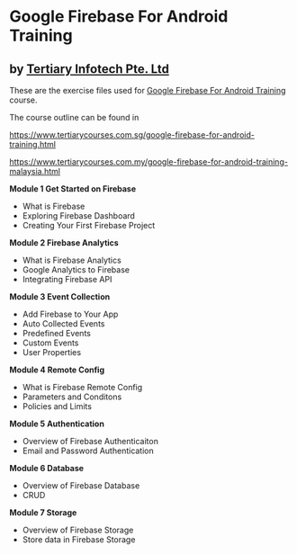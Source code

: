 # Google Firebase For Android Training
## by [Tertiary Infotech Pte. Ltd](https://www.tertiarycourses.com.sg/)

These are the exercise files used for [Google Firebase For Android Training](https://www.tertiarycourses.com.sg/google-firebase-for-android-training.html) course. 

The course outline can be found in 

https://www.tertiarycourses.com.sg/google-firebase-for-android-training.html

https://www.tertiarycourses.com.my/google-firebase-for-android-training-malaysia.html

<p><strong>Module 1 Get Started on Firebase</strong></p>
<ul>
<li>What is Firebase</li>
<li>Exploring Firebase Dashboard</li>
<li>Creating Your First Firebase Project</li>
</ul>
<p><strong>Module 2 Firebase Analytics</strong></p>
<ul>
<li>What is Firebase Analytics</li>
<li>Google Analytics to Firebase&nbsp;</li>
<li>Integrating Firebase API</li>
</ul>
<p><strong>Module 3 Event Collection</strong></p>
<ul>
<li>Add Firebase to Your App</li>
<li>Auto Collected Events</li>
<li>Predefined Events</li>
<li>Custom Events</li>
<li>User Properties</li>
</ul>
<p><strong>Module 4 Remote Config</strong></p>
<ul>
<li>What is Firebase Remote Config&nbsp;</li>
<li>Parameters and Conditons</li>
<li>Policies and Limits</li>
</ul>
<p><strong>Module 5 Authentication</strong></p>
<ul>
<li>Overview of Firebase Authenticaiton</li>
<li>Email and Password Authentication</li>
</ul>
<p><strong>Module 6 Database</strong></p>
<ul>
<li>Overview of Firebase Database</li>
<li>CRUD</li>
</ul>
<p><strong>Module 7 Storage</strong></p>
<ul>
<li>Overview of Firebase Storage</li>
<li>Store data in Firebase Storage</li>
</ul>








